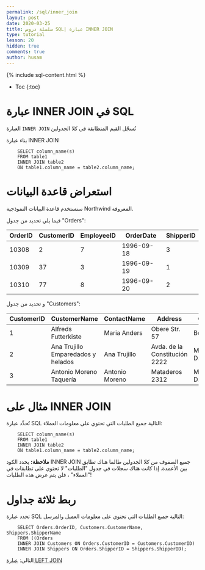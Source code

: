```yaml
---
permalink: /sql/inner_join
layout: post
date: 2020-03-25
title: سلسلة دروس SQL| عبارة INNER JOIN
type: tutorial
lesson: 20
hidden: true
comments: true
author: husam
---
```


{% include sql-content.html %}

* Toc
{:toc}


# عبارة INNER JOIN في SQL 


العبارة `INNER JOIN` تُسجّل القيم المتطابقة في كلا الجدولين 

بناء عبارة INNER JOIN

		SELECT column_name(s)
        FROM table1
        INNER JOIN table2
        ON table1.column_name = table2.column_name;

<amp-img layout="responsive" src="/assets/sql_inner-join.gif" alt="عبارة inner join sql" width="200" height="145"></amp-img>

# استعراض قاعدة البيانات

سنستخدم قاعدة البيانات النموذجية Northwind المعروفة.

فيما يلي تحديد من جدول "Orders":

| OrderID |  	CustomerID |	EmployeeID |	OrderDate |	ShipperID |
| --------- | ------------------- | ------------------ | -------------- | ------------ |
| 10308 |	2 	| 7 |	1996-09-18 |	3 |
| 10309 	| 37 |	3 	| 1996-09-19 	| 1 |
| 10310 |	77 |	8 |	1996-09-20 |	2 |

و تحديد من جدول "Customers":

| CustomerID |	CustomerName |	ContactName |	Address |	City |	PostalCode |	Country |
| ------------- | -------------------------------- | ----------------- | ---------------- | ------ | ------------------- | ------------- | 
| 1 | Alfreds Futterkiste |	Maria Anders |	Obere Str. 57 | 	Berlin  |	12209 | 	Germany |
| 2 |	Ana Trujillo Emparedados y helados |	Ana Trujillo |	Avda. de la Constitución 2222 |	México D.F. |	05021 |	Mexico |
| 3 |	Antonio Moreno Taquería |	Antonio Moreno |	Mataderos 2312 |	México D.F.  | 	05023  | 	Mexico |

# مثال  على INNER JOIN

تُحدِّد عبارة SQL التالية جميع الطلبات التي تحتوي على معلومات العملاء:


		SELECT column_name(s)
        FROM table1
        INNER JOIN table2
        ON table1.column_name = table2.column_name;

**ملاحظة:** يحدد الكود INNER JOIN جميع الصفوف من كلا الجدولين طالما هناك تطابق بين الأعمدة. إذا كانت هناك سجلات في جدول "الطلبات" لا تحتوي على تطابقات في "العملاء" ، فلن يتم عرض هذه الطلبات!

# ربط ثلاثة جداول

تحدد عبارة SQL التالية جميع الطلبات التي تحتوي على معلومات العميل والمرسل:


		SELECT Orders.OrderID, Customers.CustomerName, Shippers.ShipperName
        FROM ((Orders
        INNER JOIN Customers ON Orders.CustomerID = Customers.CustomerID)
        INNER JOIN Shippers ON Orders.ShipperID = Shippers.ShipperID); 


التالي: [عبارة LEFT JOIN](left_join)


